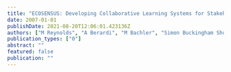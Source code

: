 ```yaml
---
title: "ECOSENSUS: Developing Collaborative Learning Systems for Stakeholding Development in Environmental Planning"
date: 2007-01-01
publishDate: 2021-08-20T12:06:01.423136Z
authors: ["M Reynolds", "A Berardi", "M Bachler", "Simon Buckingham Shum", "C Bernard", " ..."]
publication_types: ["0"]
abstract: ""
featured: false
publication: ""
---
```


